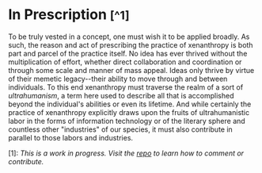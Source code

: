 # In Prescription <small>[^1]</small>

To be truly vested in a concept, one must wish it to be applied broadly.  As such, the reason and act of prescribing the practice of xenanthropy is both part and parcel of the practice itself.  No idea has ever thrived without the multiplication of effort, whether direct collaboration and coordination or through some scale and manner of mass appeal.  Ideas only thrive by virtue of their memetic legacy--their ability to move through and between individuals.  To this end xenanthropy must traverse the realm of a sort of *ultrahumanism*, a term here used to describe all that is accomplished beyond the individual's abilities or even its lifetime.  And while certainly the practice of xenanthropy explicitly draws upon the fruits of ultrahumanistic labor in the forms of information technology or of the literary sphere and countless other "industries" of our species, it must also contribute in parallel to those labors and industries.


[1]: *This is a work in progress.  Visit the [repo](https://github.com/rapidExpedition/Xenanthropy) to learn how to comment or contribute.*
